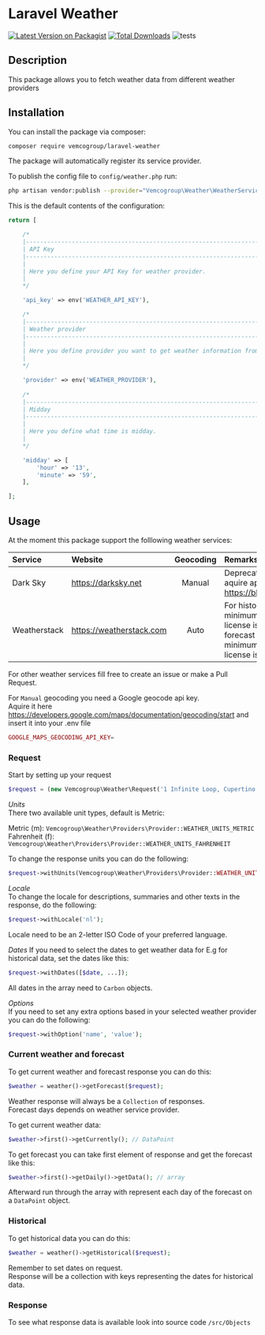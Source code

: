 # Laravel Weather

[![Latest Version on Packagist](https://img.shields.io/packagist/v/vemcogroup/laravel-weather.svg?style=flat-square)](https://packagist.org/packages/vemcogroup/laravel-weather)
[![Total Downloads](https://img.shields.io/packagist/dt/vemcogroup/laravel-weather.svg?style=flat-square)](https://packagist.org/packages/vemcogroup/laravel-weather)
![tests](https://github.com/vemcogroup/laravel-weather/workflows/tests/badge.svg)

## Description

This package allows you to fetch weather data from different weather providers


## Installation

You can install the package via composer:

```bash
composer require vemcogroup/laravel-weather
```

The package will automatically register its service provider.

To publish the config file to `config/weather.php` run:

```bash
php artisan vendor:publish --provider="Vemcogroup\Weather\WeatherServiceProvider"
```

This is the default contents of the configuration:

```php
return [

    /*
    |--------------------------------------------------------------------------
    | API Key
    |--------------------------------------------------------------------------
    |
    | Here you define your API Key for weather provider.
    |
    */

    'api_key' => env('WEATHER_API_KEY'),

    /*
    |--------------------------------------------------------------------------
    | Weather provider
    |--------------------------------------------------------------------------
    |
    | Here you define provider you want to get weather information from.
    |
    */

    'provider' => env('WEATHER_PROVIDER'),
    
    /*
    |--------------------------------------------------------------------------
    | Midday
    |--------------------------------------------------------------------------
    |
    | Here you define what time is midday.
    |
    */

    'midday' => [
        'hour' => '13',
        'minute' => '59',
    ],

];
```

## Usage

At the moment this package support the folllowing weather services:

| Service | Website | Geocoding | Remarks |
| :--- | :--- | :---: | :--- |
| Dark Sky | https://darksky.net | Manual | Deprecated, not able to aquire api key https://blog.darksky.net |
| Weatherstack | https://weatherstack.com | Auto | For historical data a minimum Standard license is required. For forecast data a minimum Professional license is required.  |

For other weather services fill free to create an issue or make a Pull Request.

For `Manual` geocoding you need a Google geocode api key.  
Aquire it here https://developers.google.com/maps/documentation/geocoding/start and insert it into your .env file

```php
GOOGLE_MAPS_GEOCODING_API_KEY= 
```

### Request

Start by setting up your request

```php
$request = (new Vemcogroup\Weather\Request('1 Infinite Loop, Cupertino, CA 95014, USA'));
```

*Units*  
There two available unit types, default is Metric:

Metric (m): `Vemcogroup\Weather\Providers\Provider::WEATHER_UNITS_METRIC`  
Fahrenheit (f): `Vemcogroup\Weather\Providers\Provider::WEATHER_UNITS_FAHRENHEIT`

To change the response units you can do the following:

```php
$request->withUnits(Vemcogroup\Weather\Providers\Provider::WEATHER_UNITS_FAHRENHEIT);
```

*Locale*  
To change the locale for descriptions, summaries and other texts in the response, do the following:
```php
$request->withLocale('nl');
```
Locale need to be an 2-letter ISO Code of your preferred language.

*Dates*
If you need to select the dates to get weather data for E.g for historical data, set the dates like this:

```php
$request->withDates([$date, ...]);
```
All dates in the array need to `Carbon` objects.

*Options*  
If you need to set any extra options based in your selected weather provider you can do the following:

```php
$request->withOption('name', 'value');
```

### Current weather and forecast

To get current weather and forecast response you can do this:

```php
$weather = weather()->getForecast($request);
```

Weather response will always be a `Collection` of responses.  
Forecast days depends on weather service provider.

To get current weather data:

```php
$weather->first()->getCurrently(); // DataPoint
```

To get forecast you can take first element of response and get the forecast like this:

```php
$weather->first()->getDaily()->getData(); // array
```
Afterward run through the array with represent each day of the forecast on a `DataPoint` object.

### Historical

To get historical data you can do this:

```php
$weather = weather()->getHistorical($request);
```

Remember to set dates on request.  
Response will be a collection with keys representing the dates for historical data.

### Response
To see what response data is available look into source code `/src/Objects`

